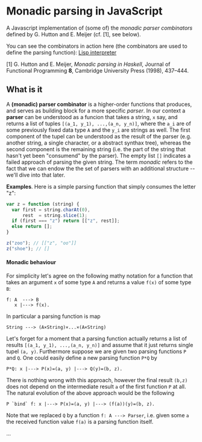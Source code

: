 # Monadic parsing in JavaScript

A Javascript implementation of (some of) the *monadic parser combinators* defined by G. Hutton and E. Meijer (cf. [1], see below).

You can see the combinators in action here (the combinators are used to define the parsing function): <a href="http://mirkoklukas.github.io/parser-combinator-js/demo/">Lisp interpreter</a>

[1] G. Hutton and E. Meijer, *Monadic parsing in Haskell*, Journal of Functional Programming **8**, Cambridge University Press (1998), 437–444.


## What is it

A **(monadic) parser combinator** is a higher-order functions that produces, and serves as building block for a more specific *parser*. In our context a **parser** can be understood as a funcion that takes a string, `x` say, and returns a list of tuples `[(a_1, y_1), ...,(a_n, y_n)]`, where the `a_i` are of some previously fixed data type `A` and the `y_i` are strings as well. The first component of the tupel can be understood as the result of the parser (e.g. another string, a single character, or a abstract synthax tree), whereas the second component is the remaining string (i.e. the part of the string that hasn't yet been "consumend" by the parser). The empty list `[]` indicates a failed approach of parsing the given string. The term *monadic* refers to the fact that we can endow the the set of parsers with an additional structure -- we'll dive into that later.

**Examples**. Here is a simple parsing function that simply consumes the letter "z":
```JavaScript
var z = function (string) {
  var first = string.charAt(0),
      rest  = string.slice(1);
  if (first === "z") return [["z", rest]];
  else return [];
}

z("zoo"); // [["z", "oo"]] 
z("shoe"); // [] 
```

#### Monadic behaviour
For simplicity let's agree on the following mathy notation for a function that takes an argument `x` of some type `A` and returns a value `f(x)` of some type `B`:
```
f: A  ---> B
   x |---> f(x).
```
In particular a parsing function is map 
```
String ---> (A×String)×...×(A×String)
```
Let's forget for a moment that a parsing function actually returns a list of results `[(a_1, y_1), ...,(a_n, y_n)]` and assume that it just returns single tupel `(a, y)`. Furthermore suppose we are given two parsing functions `P` and `Q`. One could easily define a new parsing function `P*Q` by
```
P*Q: x |---> P(x)=(a, y) |---> Q(y)=(b, z).
```
There is nothing wrong with this approach, however the final result `(b,z)` does not depend on the intermediate result `a` of the first function `P` at all. The natural evolution of the above approach would be the following
```
P `bind` f: x |---> P(x)=(a, y) |---> (f(a))(y)=(b, z).
```
Note that we replaced `Q` by a function `f: A ---> Parser`, i.e. given some `a` the received function value `f(a)` is a parsing function itself. 


...

